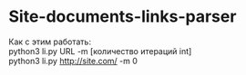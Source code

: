 # Site-documents-links-parser

Как с этим работать:<br>
python3 li.py URL -m [количество итераций int]<br>
python3 li.py http://site.com/ -m 0<br>
